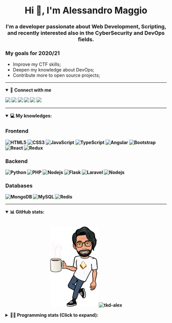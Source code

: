 <h1 align="center">Hi 👋, I'm Alessandro Maggio</h1>
<h3 align="center">I'm a developer passionate about Web Development, Scripting, and recently interested also in the CyberSecurity and DevOps fields.</h3>

### My goals for 2020/21
- Improve my CTF skills;
- Deepen my knowledge about DevOps;
- Contribute more to open source projects;

____

<details open>
<summary>🤝 <b>Connect with me<b></summary>

<p align = "center">

[<img src="https://img.shields.io/badge/twitter-1DA1F2.svg?&style=for-the-badge&logo=twitter&logoColor=white" />](https://twitter.com/TkdAxel)
[<img src ="https://img.shields.io/badge/portfolio-web-%23.svg?&style=for-the-badge&logo=&logoColor=white%22">](https://alessandromaggio.it/)
[<img src ="https://img.shields.io/badge/Telegram-1ca0f1.svg?&style=for-the-badge&logo=Telegram&logoColor=white%22&link=https://t.me/TkdAlex">](https://t.me/TkdAlex/)
[<img src="https://img.shields.io/badge/gmail-c14438.svg?&style=for-the-badge&logo=Gmail&logoColor=white&link=mailto:alex.tkd.alex@gmail.com"/>](mailto:alex.tkd.alex@gmail.com)
[<img src="https://img.shields.io/badge/linkedin-0077B5.svg?&style=for-the-badge&logo=linkedin&logoColor=white" />](https://www.linkedin.com/in/aalessandromaggio/)
[<img src = "https://img.shields.io/badge/instagram-E4405F.svg?&style=for-the-badge&logo=instagram&logoColor=white">](https://www.instagram.com/tkd_alex/)
<!--- [![Visits Badge](https://badges.pufler.dev/visits/tkd-alex/tkd-alex?style=for-the-badge&color=blue)](https://github.com/tkd-alex/tkd-alex) -->

</p>

</details>

---

<details open>
<summary>💻 <b>My knowledges</b>: </summary>

### Frontend
![HTML5](https://img.shields.io/badge/-HTML5-E34F26.svg?style=for-the-badge&logo=html5&logoColor=ffffff)
![CSS3](https://img.shields.io/badge/-CSS3-1572B6.svg?style=for-the-badge&logo=css3)
![JavaScript](https://img.shields.io/badge/-JavaScript-282C34?style=for-the-badge&logo=javascript)
![TypeScript](https://img.shields.io/badge/-TypeScript-007ACC?style=for-the-badge&logo=typescript)
![Angular](https://img.shields.io/badge/-Angular-DD0031?style=for-the-badge&logo=angular)
![Bootstrap](https://img.shields.io/badge/-Bootstrap-563D7C.svg?style=for-the-badge&logo=bootstrap)
![React](https://img.shields.io/badge/-React-282C34.svg?style=for-the-badge&logo=react&logoColor=ffffff)
![Redux](https://img.shields.io/badge/-Redux-764ABC.svg?style=for-the-badge&logo=redux)

### Backend
![Python](https://img.shields.io/badge/-Python-3776AB.svg?style=for-the-badge&logo=Python&logoColor=ffffff)
![PHP](https://img.shields.io/badge/-PHP-777BB4.svg?style=for-the-badge&logo=PHP&logoColor=ffffff)
![Nodejs](https://img.shields.io/badge/-Bash-4EAA25.svg?style=for-the-badge&logo=gnu-bash&logoColor=ffffff)
![Flask](https://img.shields.io/badge/-Flask-282C34.svg?style=for-the-badge&logo=flask)
![Laravel](https://img.shields.io/badge/-Laravel-FF2D20.svg?style=for-the-badge&logo=laravel&logoColor=ffffff)
![Nodejs](https://img.shields.io/badge/-Nodejs-339933.svg?style=for-the-badge&logo=Node.js&logoColor=ffffff)

### Databases
![MongoDB](https://img.shields.io/badge/-MongoDB-47A248?style=for-the-badge&logo=mongodb&logoColor=ffffff)
![MySQL](https://img.shields.io/badge/-MySQL-4479A1?style=for-the-badge&logo=mysql&logoColor=ffffff)
![Redis](https://img.shields.io/badge/-Redis-DC382D?style=for-the-badge&logo=Redis&logoColor=ffffff)

</details>

---

<details open>
 <summary>📊 <b>GitHub stats</b>: </summary>

<br>

<p align = "center">
    <img src="https://raw.githubusercontent.com/Tkd-Alex/tkd-alex/master/images/321517cd-ff68-41a7-b0d1-e765680568a7-8b6448d9-c944-4146-b633-adbdd25cb471-v1.png" height="250" />
    <img src="https://github-readme-stats.vercel.app/api?username=tkd-alex&show_icons=true&count_private=true&hide_border=true&line_height=25" alt="tkd-alex">
</p>

</design>

<details>
 <summary>👨‍💻 <b>Programming stats (Click to expand)</b>: </summary>
 
<!--START_SECTION:waka-->
**I'm an Early 🐤** 

```text
🌞 Morning    293 commits    █████░░░░░░░░░░░░░░░░░░░░   22.06% 
🌆 Daytime    541 commits    ██████████░░░░░░░░░░░░░░░   40.74% 
🌃 Evening    462 commits    ████████░░░░░░░░░░░░░░░░░   34.79% 
🌙 Night      32 commits     ░░░░░░░░░░░░░░░░░░░░░░░░░   2.41%

```
📅 **I'm Most Productive on Wednesday** 

```text
Monday       210 commits    ████░░░░░░░░░░░░░░░░░░░░░   15.81% 
Tuesday      217 commits    ████░░░░░░░░░░░░░░░░░░░░░   16.34% 
Wednesday    270 commits    █████░░░░░░░░░░░░░░░░░░░░   20.33% 
Thursday     216 commits    ████░░░░░░░░░░░░░░░░░░░░░   16.27% 
Friday       214 commits    ████░░░░░░░░░░░░░░░░░░░░░   16.11% 
Saturday     88 commits     █░░░░░░░░░░░░░░░░░░░░░░░░   6.63% 
Sunday       113 commits    ██░░░░░░░░░░░░░░░░░░░░░░░   8.51%

```


📊 **This Week I Spent My Time On** 

```text
⌚︎ Time Zone: Europe/Rome

💬 Programming Languages: 
JavaScript               6 hrs 16 mins       ███████░░░░░░░░░░░░░░░░░░   28.74% 
Kotlin                   6 hrs 3 mins        ███████░░░░░░░░░░░░░░░░░░   27.79% 
Groovy                   3 hrs 59 mins       ████░░░░░░░░░░░░░░░░░░░░░   18.33% 
Python                   3 hrs 18 mins       ███░░░░░░░░░░░░░░░░░░░░░░   15.13% 
JSON                     37 mins             ░░░░░░░░░░░░░░░░░░░░░░░░░   2.9%

🔥 Editors: 
Android Studio           10 hrs 33 mins      ████████████░░░░░░░░░░░░░   48.39% 
VS Code                  9 hrs 33 mins       ███████████░░░░░░░░░░░░░░   43.8% 
Sublime Text             1 hr 42 mins        ██░░░░░░░░░░░░░░░░░░░░░░░   7.81%

🐱‍💻 Projects: 
Search Utility           10 hrs 33 mins      ████████████░░░░░░░░░░░░░   48.37% 
PandaScripts-Chrome-Exten6 hrs 33 mins       ███████░░░░░░░░░░░░░░░░░░   30.03% 
myStore                  2 hrs 26 mins       ██░░░░░░░░░░░░░░░░░░░░░░░   11.18% 
Unknown Project          1 hr 39 mins        ██░░░░░░░░░░░░░░░░░░░░░░░   7.59% 
OnlyFans-Automation      20 mins             ░░░░░░░░░░░░░░░░░░░░░░░░░   1.56%

💻 Operating System: 
Linux                    21 hrs 48 mins      █████████████████████████   100.0%

```

**I Mostly Code in Python** 

```text
Python                   29 repos            ██████████░░░░░░░░░░░░░░░   39.73% 
JavaScript               12 repos            ████░░░░░░░░░░░░░░░░░░░░░   16.44% 
CSS                      6 repos             ██░░░░░░░░░░░░░░░░░░░░░░░   8.22% 
PHP                      5 repos             █░░░░░░░░░░░░░░░░░░░░░░░░   6.85% 
HTML                     5 repos             █░░░░░░░░░░░░░░░░░░░░░░░░   6.85%

```



 Last Updated on 12/12/2021
<!--END_SECTION:waka-->

</details>
